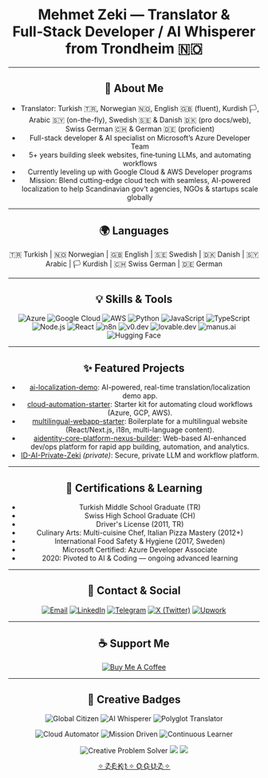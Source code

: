 <div align="center">

# Mehmet Zeki — Translator & Full‑Stack Developer / AI Whisperer from Trondheim 🇳🇴

---

## 🚀 About Me

- Translator: Turkish 🇹🇷, Norwegian 🇳🇴, English 🇬🇧 (fluent), Kurdish 🏳️, Arabic 🇸🇾 (on-the-fly), Swedish 🇸🇪 & Danish 🇩🇰 (pro docs/web), Swiss German 🇨🇭 & German 🇩🇪 (proficient)
- Full-stack developer & AI specialist on Microsoft’s Azure Developer Team
- 5+ years building sleek websites, fine‑tuning LLMs, and automating workflows
- Currently leveling up with Google Cloud & AWS Developer programs
- Mission: Blend cutting-edge cloud tech with seamless, AI-powered localization to help Scandinavian gov’t agencies, NGOs & startups scale globally

---

## 🌍 Languages

🇹🇷 Turkish | 🇳🇴 Norwegian | 🇬🇧 English | 🇸🇪 Swedish | 🇩🇰 Danish | 🇸🇾 Arabic | 🏳️ Kurdish | 🇨🇭 Swiss German | 🇩🇪 German

---

## 💡 Skills & Tools

![Azure](https://img.shields.io/badge/Azure-0078D4?style=flat&logo=microsoft-azure&logoColor=white)
![Google Cloud](https://img.shields.io/badge/Google%20Cloud-4285F4?style=flat&logo=google-cloud&logoColor=white)
![AWS](https://img.shields.io/badge/AWS-232F3E?style=flat&logo=amazon-aws&logoColor=white)
![Python](https://img.shields.io/badge/Python-3776AB?style=flat&logo=python&logoColor=white)
![JavaScript](https://img.shields.io/badge/JavaScript-F7DF1E?style=flat&logo=javascript&logoColor=black)
![TypeScript](https://img.shields.io/badge/TypeScript-007ACC?style=flat&logo=typescript&logoColor=white)
![Node.js](https://img.shields.io/badge/Node.js-339933?style=flat&logo=node.js&logoColor=white)
![React](https://img.shields.io/badge/React-61DAFB?style=flat&logo=react&logoColor=black)
![n8n](https://img.shields.io/badge/n8n-FF6D00?style=flat&logo=n8n&logoColor=white)
![v0.dev](https://img.shields.io/badge/v0.dev-000000?style=flat&logo=data:image/svg+xml;base64,PHN2ZyBmaWxsPSJ3aGl0ZSIgdmlld0JveD0iMCAwIDMwIDMwIiB4bWxucz0iaHR0cDovL3d3dy53My5vcmcvMjAwMC9zdmciPjxyZWN0IHdpZHRoPSIzMCIgaGVpZ2h0PSIzMCIgZmlsbD0iIzAwMCIvPjwvc3ZnPg==)
![lovable.dev](https://img.shields.io/badge/lovable.dev-FF69B4?style=flat&logoColor=white)
![manus.ai](https://img.shields.io/badge/manus.ai-2D3748?style=flat&logoColor=white)
![Hugging Face](https://img.shields.io/badge/Hugging%20Face-FFD21F?style=flat&logo=huggingface&logoColor=black)

---

## ✨ Featured Projects
- [ai-localization-demo](https://github.com/ZeZilly/ai-localization-demo): AI-powered, real-time translation/localization demo app.
- [cloud-automation-starter](https://github.com/ZeZilly/cloud-automation-starter): Starter kit for automating cloud workflows (Azure, GCP, AWS).
- [multilingual-webapp-starter](https://github.com/ZeZilly/multilingual-webapp-starter): Boilerplate for a multilingual website (React/Next.js, i18n, multi-language content).
- [aidentity-core-platform-nexus-builder](https://github.com/ZeZilly/aidentity-core-platform-nexus-builder): Web-based AI-enhanced dev/ops platform for rapid app building, automation, and analytics.
- [ID-AI-Private-Zeki](https://github.com/ZeZilly/ID-AI-Private-Zeki) *(private)*: Secure, private LLM and workflow platform.

---

## 📜 Certifications & Learning
- Turkish Middle School Graduate (TR)
- Swiss High School Graduate (CH)
- Driver's License (2011, TR)
- Culinary Arts: Multi-cuisine Chef, Italian Pizza Mastery (2012+)
- International Food Safety & Hygiene (2017, Sweden)
- Microsoft Certified: Azure Developer Associate
- 2020: Pivoted to AI & Coding — ongoing advanced learning

---

## 🤝 Contact & Social
<p align="center">
  <a href="mailto:mzogz@hotmail.com"><img src="https://img.shields.io/badge/Email-Contact%20Me-blue?style=for-the-badge&logo=gmail&logoColor=white" alt="Email"/></a>
  <a href="https://www.linkedin.com/in/zekiogz/"><img src="https://img.shields.io/badge/LinkedIn-Connect-0A66C2?style=for-the-badge&logo=linkedin&logoColor=white" alt="LinkedIn"/></a>
  <a href="https://t.me/ZekTonz"><img src="https://img.shields.io/badge/Telegram-@ZekTonz-2CA5E0?style=for-the-badge&logo=telegram&logoColor=white" alt="Telegram"/></a>
  <a href="https://x.com/mehmetzekki"><img src="https://img.shields.io/badge/X-@mehmetzekki-000000?style=for-the-badge&logo=x&logoColor=white" alt="X (Twitter)"/></a>
  <a href="https://www.upwork.com/freelancers/zeki"><img src="https://img.shields.io/badge/Upwork-Hire%20Me-6fda44?style=for-the-badge&logo=upwork&logoColor=white" alt="Upwork"/></a>
</p>

---

## ☕ Support Me

[![Buy Me A Coffee](https://img.buymeacoffee.com/button-api/?text=Buy%20me%20a%20coffee&emoji=&slug=mehmetzekih&button_colour=FFDD00&font_colour=000000&font_family=Cookie&outline_colour=000000&coffee_colour=ffffff)](https://www.buymeacoffee.com/mehmetzekih)

---

## 🎨 Creative Badges

<p align="center">
  <img src="https://img.shields.io/badge/🌍-Global%20Citizen-blueviolet?style=for-the-badge" alt="Global Citizen"/>
  <img src="https://img.shields.io/badge/🤖-AI%20Whisperer-ff69b4?style=for-the-badge" alt="AI Whisperer"/>
  <img src="https://img.shields.io/badge/🗣️-Polyglot%20Translator-brightgreen?style=for-the-badge" alt="Polyglot Translator"/>
</p>

<p align="center">
  <img src="https://img.shields.io/badge/🚀-Cloud%20Automator-orange?style=for-the-badge" alt="Cloud Automator"/>
  <img src="https://img.shields.io/badge/🎯-Mission%20Driven-9cf?style=for-the-badge" alt="Mission Driven"/>
  <img src="https://img.shields.io/badge/🌱-Continuous%20Learner-success?style=for-the-badge" alt="Continuous Learner"/>
</p>

<p align="center">
  <img src="https://img.shields.io/badge/🦄-Creative%20Problem%20Solver-ffb347?style=for-the-badge" alt="Creative Problem Solver"/>
  <img src="https://img.shields.io/badge/💡-Innovation%20Enthusiast-00bfff?style=for-the-badge"/>
  <img src="https://img.shields.io/badge/🤝-Collaboration%20Champion-ffd700?style=for-the-badge"/>
</p>


<div class="badge-base LI-profile-badge" data-locale="no_NO" data-size="medium" data-theme="dark" data-type="VERTICAL" data-vanity="zekiogz" data-version="v1"><a class="badge-base__link LI-simple-link" href="https://no.linkedin.com/in/zekiogz?trk=profile-badge">✧ Z҉ E҉ K҉ I҉  ✧ O҉ G҉ U҉ Z҉ ✧</a></div>
              
</div>


